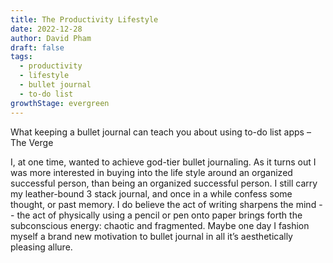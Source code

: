 ```yaml
---
title: The Productivity Lifestyle
date: 2022-12-28
author: David Pham
draft: false
tags:
  - productivity
  - lifestyle
  - bullet journal
  - to-do list
growthStage: evergreen
---
```


What keeping a bullet journal can teach you about using to-do list apps – The Verge

I, at one time, wanted to achieve god-tier bullet journaling. As it turns out I was more interested in buying into the life style around an organized successful person, than being an organized successful person. I still carry my leather-bound 3 stack journal, and once in a while confess some thought, or past memory. I do believe the act of writing sharpens the mind -- the act of physically using a pencil or pen onto paper brings forth the subconscious energy: chaotic and fragmented. Maybe one day I fashion myself a brand new motivation to bullet journal in all it’s aesthetically pleasing allure.